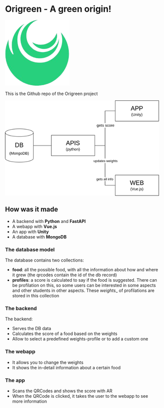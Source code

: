 # Origreen - A green origin!

![Architecture](https://raw.githubusercontent.com/origreen/.github/main/profile/logo.png)

This is the Github repo of the Origreen project

![Architecture](https://raw.githubusercontent.com/origreen/.github/main/profile/architecthure.png)

## How was it made

- A backend with **Python** and **FastAPI**
- A webapp with **Vue.js**
- An app with **Unity**
- A database with **MongoDB**

### The database model

The database contains two collections:
- __food__: all the possible food, with all the information about how and where it grew (the qrcodes contain the id of the db record)
- __profiles__: a score is calculated to say if the food is suggested. There can be profilation on this, so some users can be interested in some aspects and other students in other aspects. These _weights__ of profilations are stored in this collection

### The backend

The backend:
- Serves the DB data
- Calculates the score of a food based on the weights
- Allow to select a predefined weights-profile or to add a custom one

### The webapp

- It allows you to change the weights
- It shows the in-detail information about a certain food

### The app

- Scans the QRCodes and shows the score with AR
- When the QRCode is clicked, it takes the user to the webapp to see more information

